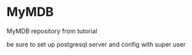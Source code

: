 # MyMDB
MyMDB repository from tutorial

be sure to set up postgresql server and config with super user
